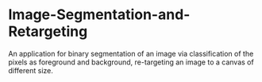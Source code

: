 # Image-Segmentation-and-Retargeting
An application for binary segmentation of an image via classification of the pixels as foreground and background, re-targeting an image to a canvas of different size.
